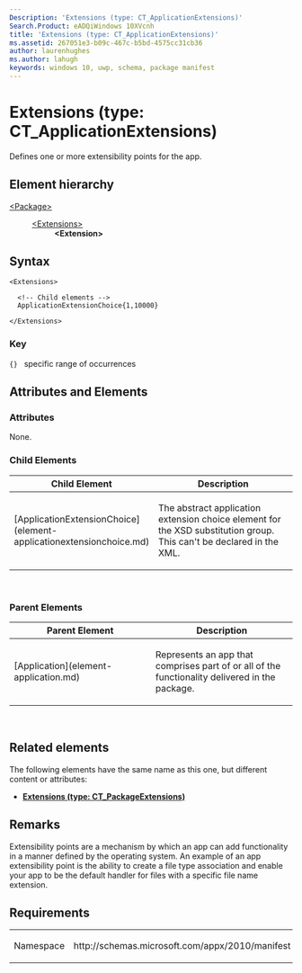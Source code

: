```yaml
---
Description: 'Extensions (type: CT_ApplicationExtensions)'
Search.Product: eADQiWindows 10XVcnh
title: 'Extensions (type: CT_ApplicationExtensions)'
ms.assetid: 267051e3-b09c-467c-b5bd-4575cc31cb36
author: laurenhughes
ms.author: lahugh
keywords: windows 10, uwp, schema, package manifest
---
```


# Extensions (type: CT_ApplicationExtensions)




Defines one or more extensibility points for the app.

## Element hierarchy

<dl>
<dt><a href="element-package.md">&lt;Package&gt;</a></dt>
<dd>
<dl>
<dt><a href="element-extensions.md">&lt;Extensions&gt;</a></dt>
<dd><b>&lt;Extension&gt;</b></dd>
</dl>
</dd>
</dl>

## Syntax

``` syntax
<Extensions>

  <!-- Child elements -->
  ApplicationExtensionChoice{1,10000}

</Extensions>
```

### Key

`{}`   specific range of occurrences

## Attributes and Elements


### Attributes

None.

### Child Elements

<table>
<colgroup>
<col width="50%" />
<col width="50%" />
</colgroup>
<thead>
<tr class="header">
<th>Child Element</th>
<th>Description</th>
</tr>
</thead>
<tbody>
<tr class="odd">
<td>[ApplicationExtensionChoice](element-applicationextensionchoice.md)</td>
<td><p>The abstract application extension choice element for the XSD substitution group. This can't be declared in the XML.</p></td>
</tr>
</tbody>
</table>

 

### Parent Elements

<table>
<colgroup>
<col width="50%" />
<col width="50%" />
</colgroup>
<thead>
<tr class="header">
<th>Parent Element</th>
<th>Description</th>
</tr>
</thead>
<tbody>
<tr class="odd">
<td>[Application](element-application.md)</td>
<td><p>Represents an app that comprises part of or all of the functionality delivered in the package.</p></td>
</tr>
</tbody>
</table>

 

## Related elements


The following elements have the same name as this one, but different content or attributes:

-   **[Extensions (type: CT_PackageExtensions)](element-extensions.md)**

## Remarks

Extensibility points are a mechanism by which an app can add functionality in a manner defined by the operating system. An example of an app extensibility point is the ability to create a file type association and enable your app to be the default handler for files with a specific file name extension.

## Requirements

<table>
<colgroup>
<col width="50%" />
<col width="50%" />
</colgroup>
<tbody>
<tr class="odd">
<td><p>Namespace</p></td>
<td><p>http://schemas.microsoft.com/appx/2010/manifest</p></td>
</tr>
</tbody>
</table>

 

 



